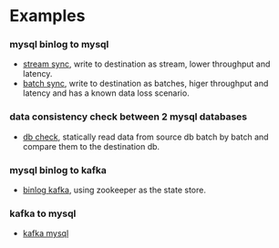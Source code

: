# Examples
### mysql binlog to mysql
* [stream sync](../examples/configsamples/db_stream_sync.json), write to destination as stream, lower throughput and latency.
* [batch sync](../examples/configsamples/db_batch_sync.json), write to destination as batches, higer throughput and latency and has a known data loss scenario.

### data consistency check between 2 mysql databases
* [db check](../examples/configsamples/db_check.json), statically read data from source db batch by batch and compare them to the destination db.

### mysql binlog to kafka
* [binlog kafka](../examples/configsamples/binlog_kafka.json), using zookeeper as the state store.

### kafka to mysql
* [kafka mysql](../examples/configsamples/kafka_mysql.json)
